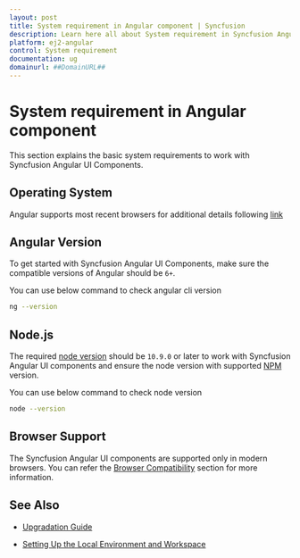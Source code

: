 ```yaml
---
layout: post
title: System requirement in Angular component | Syncfusion
description: Learn here all about System requirement in Syncfusion Angular component of Syncfusion Essential JS 2 and more.
platform: ej2-angular
control: System requirement 
documentation: ug
domainurl: ##DomainURL##
---
```


# System requirement in Angular component

This section explains the basic system requirements to work with Syncfusion Angular UI Components.

## Operating System

Angular supports most recent browsers for additional details following [link](https://angular.io/guide/browser-support)

## Angular Version

To get started with Syncfusion Angular UI Components, make sure the compatible versions of Angular should be `6+`.

You can use below command to check angular cli version

```bash
ng --version
```

## Node.js

The required [node version](https://nodejs.org/en/) should be `10.9.0` or later to work with Syncfusion Angular UI components and ensure the node version with supported [NPM](https://www.npmjs.com/) version.

You can use below command to check node version

```bash
node --version
```

## Browser Support

The Syncfusion Angular UI components are supported only in modern browsers. You can refer the [Browser Compatibility](./browser/) section for more information.

## See Also

* [Upgradation Guide](../upgrade/upgrading-syncfusion/)

* [Setting Up the Local Environment and Workspace](https://angular.io/guide/setup-local#setting-up-the-local-environment-and-workspace)